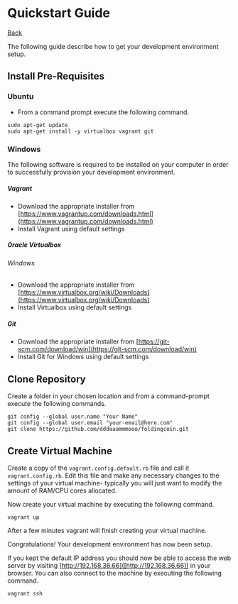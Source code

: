 # Quickstart Guide

[Back](README.MD)

The following guide describe how to get your development environment setup.

## Install Pre-Requisites

### Ubuntu

* From a command prompt execute the following command.

```
sudo apt-get update 
sudo apt-get install -y virtualbox vagrant git 
```

### Windows

The following software is required to be installed on your computer in order to successfully
provision your development environment.

##### Vagrant

* Download the appropriate installer from [https://www.vagrantup.com/downloads.html](https://www.vagrantup.com/downloads.html)
* Install Vagrant using default settings

##### Oracle Virtualbox

###### Windows

* Download the appropriate installer from [https://www.virtualbox.org/wiki/Downloads](https://www.virtualbox.org/wiki/Downloads)
* Install Virtualbox using default settings

##### Git

* Download the appropriate installer from [https://git-scm.com/download/win](https://git-scm.com/download/win)
* Install Git for Windows using default settings
 
## Clone Repository

Create a folder in your chosen location and from a command-prompt execute the following commands.

```
git config --global user.name "Your Name"
git config --global user.email "your-email@here.com"
git clone https://github.com/dddaaammmooo/foldingcoin.git
```

## Create Virtual Machine

Create a copy of the `vagrant.config.default.rb` file and call it `vagrant.config.rb`. Edit
this file and make any necessary changes to the settings of your virtual machine- typically
you will just want to modify the amount of RAM/CPU cores allocated.

Now create your virtual machine by executing the following command.

```
vagrant up
```

After a few minutes vagrant will finish creating your virtual machine. 

Congratulations! Your development environment has now been setup. 

If you kept the default IP address you should now be able to access the web server by visiting
[http://192.168.36.66]([http://192.168.36.66]) in your browser. You can also connect to the 
machine by executing the following command.

```
vagrant ssh
```
